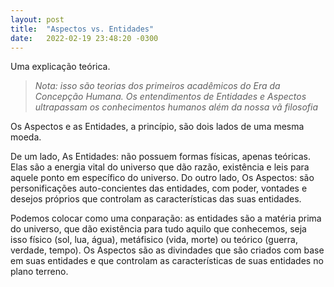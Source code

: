 ```yaml
---
layout: post
title:  "Aspectos vs. Entidades"
date:   2022-02-19 23:48:20 -0300
---
```


Uma explicação teórica. 

>
> *Nota: isso são teorias dos primeiros acadêmicos do Era da Concepção Humana. Os entendimentos de Entidades e Aspectos ultrapassam os conhecimentos humanos além da nossa vã filosofia*
>

Os Aspectos e as Entidades, a princípio, são dois lados de uma mesma moeda. 

De um lado, As Entidades: não possuem formas físicas, apenas teóricas. Elas são a energia vital do universo que dão razão, existência e leis para aquele ponto em específico do universo. Do outro lado, Os Aspectos: são personificações auto-concientes das entidades, com poder, vontades e desejos próprios que controlam as características das suas entidades. 

Podemos colocar como uma conparação: as entidades são a matéria prima do universo, que dão existência para tudo aquilo que conhecemos, seja isso físico (sol, lua, água), metáfisico (vida, morte) ou teórico (guerra, verdade, tempo). Os Aspectos são as divindades que são criados com base em suas entidades e que controlam as características de suas entidades no plano terreno.